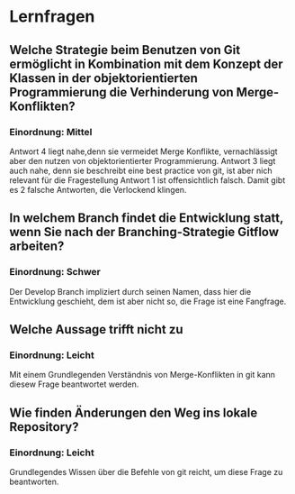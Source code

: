 # Lernfragen

## Welche Strategie beim Benutzen von Git ermöglicht in Kombination mit dem Konzept der Klassen in der objektorientierten Programmierung die Verhinderung von Merge-Konflikten?

### Einordnung: Mittel
Antwort 4 liegt nahe,denn sie vermeidet Merge Konflikte, vernachlässigt aber den nutzen von objektorientierter Programmierung.
Antwort 3 liegt auch nahe, denn sie beschreibt eine best practice von git, ist aber nich relevant für die Fragestellung
Antwort 1 ist offensichtlich falsch.
Damit gibt es 2 falsche Antworten, die Verlockend klingen.




## In welchem Branch findet die Entwicklung statt, wenn Sie nach der Branching-Strategie Gitflow arbeiten?

### Einordnung: Schwer
Der Develop Branch impliziert durch seinen Namen, dass hier die Entwicklung geschieht, dem ist aber nicht so, die Frage ist eine Fangfrage.


## Welche Aussage trifft nicht zu

### Einordnung: Leicht
Mit einem Grundlegenden Verständnis von Merge-Konflikten in git kann diesew Frage beantwortet werden.





## Wie finden Änderungen den Weg ins lokale Repository?

### Einordnung: Leicht
Grundlegendes Wissen über die Befehle von git reicht, um diese Frage zu beantworten.
